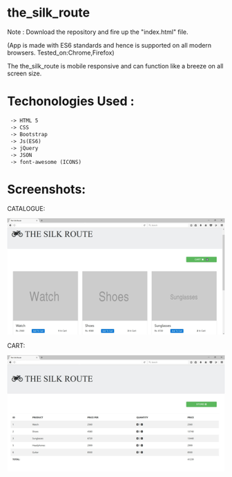 
# the_silk_route

Note : Download the repository and fire up the "index.html" file.

(App is made with ES6 standards and hence is supported on all modern browsers. Tested_on:Chrome,Firefox)

The the_silk_route is mobile responsive and can function like a breeze on all screen size.

# Techonologies Used :

     -> HTML 5
     -> CSS
     -> Bootstrap
     -> Js(ES6)
     -> jQuery
     -> JSON
     -> font-awesome (ICONS)

# Screenshots:

  CATALOGUE:
  
![Alt text](https://github.com/divyankkarolia97/the_silk_route/blob/master/Screenshots/TheSilkRoute(Catalogue).jpg "Screenshot(Desktop_Catalogue)")

  CART:
  
![Alt text](https://github.com/divyankkarolia97/the_silk_route/blob/master/Screenshots/TheSilkRoute(Cart).jpg "Screenshot(Desktop_Cart)")

